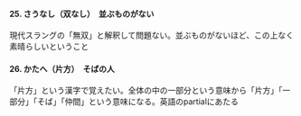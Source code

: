 #### 25. さうなし（双なし）　並ぶものがない
現代スラングの「無双」と解釈して問題ない。並ぶものがないほど、この上なく素晴らしいということ

#### 26. かたへ（片方）　そばの人
「片方」という漢字で覚えたい。全体の中の一部分という意味から「片方」「一部分」「そば」「仲間」という意味になる。英語のpartialにあたる
